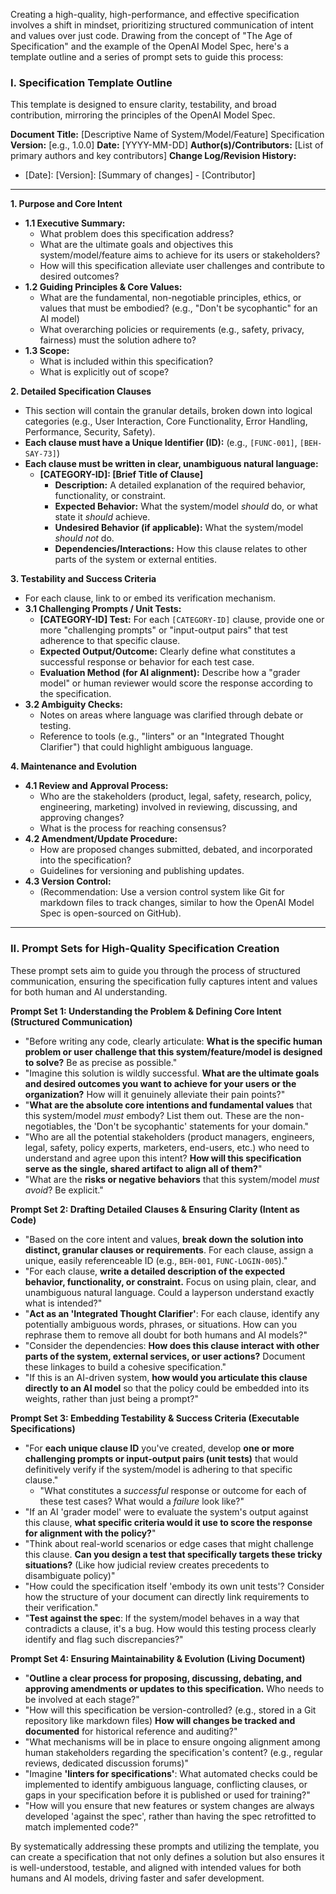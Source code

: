 Creating a high-quality, high-performance, and effective specification involves a shift in mindset, prioritizing structured communication of intent and values over just code. Drawing from the concept of "The Age of Specification" and the example of the OpenAI Model Spec, here's a template outline and a series of prompt sets to guide this process:

### I. Specification Template Outline

This template is designed to ensure clarity, testability, and broad contribution, mirroring the principles of the OpenAI Model Spec.

**Document Title:** [Descriptive Name of System/Model/Feature] Specification
**Version:** [e.g., 1.0.0]
**Date:** [YYYY-MM-DD]
**Author(s)/Contributors:** [List of primary authors and key contributors]
**Change Log/Revision History:**
*   [Date]: [Version]: [Summary of changes] - [Contributor]

---

**1. Purpose and Core Intent**
*   **1.1 Executive Summary:**
    *   What problem does this specification address?
    *   What are the ultimate goals and objectives this system/model/feature aims to achieve for its users or stakeholders?
    *   How will this specification alleviate user challenges and contribute to desired outcomes?
*   **1.2 Guiding Principles & Core Values:**
    *   What are the fundamental, non-negotiable principles, ethics, or values that must be embodied? (e.g., "Don't be sycophantic" for an AI model)
    *   What overarching policies or requirements (e.g., safety, privacy, fairness) must the solution adhere to?
*   **1.3 Scope:**
    *   What is included within this specification?
    *   What is explicitly out of scope?

**2. Detailed Specification Clauses**
*   This section will contain the granular details, broken down into logical categories (e.g., User Interaction, Core Functionality, Error Handling, Performance, Security, Safety).
*   **Each clause must have a Unique Identifier (ID):** (e.g., `[FUNC-001]`, `[BEH-SAY-73]`)
*   **Each clause must be written in clear, unambiguous natural language:**
    *   **[CATEGORY-ID]: [Brief Title of Clause]**
        *   **Description:** A detailed explanation of the required behavior, functionality, or constraint.
        *   **Expected Behavior:** What the system/model *should* do, or what state it *should* achieve.
        *   **Undesired Behavior (if applicable):** What the system/model *should not* do.
        *   **Dependencies/Interactions:** How this clause relates to other parts of the system or external entities.

**3. Testability and Success Criteria**
*   For each clause, link to or embed its verification mechanism.
*   **3.1 Challenging Prompts / Unit Tests:**
    *   **[CATEGORY-ID] Test:** For each `[CATEGORY-ID]` clause, provide one or more "challenging prompts" or "input-output pairs" that test adherence to that specific clause.
    *   **Expected Output/Outcome:** Clearly define what constitutes a successful response or behavior for each test case.
    *   **Evaluation Method (for AI alignment):** Describe how a "grader model" or human reviewer would score the response according to the specification.
*   **3.2 Ambiguity Checks:**
    *   Notes on areas where language was clarified through debate or testing.
    *   Reference to tools (e.g., "linters" or an "Integrated Thought Clarifier") that could highlight ambiguous language.

**4. Maintenance and Evolution**
*   **4.1 Review and Approval Process:**
    *   Who are the stakeholders (product, legal, safety, research, policy, engineering, marketing) involved in reviewing, discussing, and approving changes?
    *   What is the process for reaching consensus?
*   **4.2 Amendment/Update Procedure:**
    *   How are proposed changes submitted, debated, and incorporated into the specification?
    *   Guidelines for versioning and publishing updates.
*   **4.3 Version Control:**
    *   (Recommendation: Use a version control system like Git for markdown files to track changes, similar to how the OpenAI Model Spec is open-sourced on GitHub).

---

### II. Prompt Sets for High-Quality Specification Creation

These prompt sets aim to guide you through the process of structured communication, ensuring the specification fully captures intent and values for both human and AI understanding.

**Prompt Set 1: Understanding the Problem & Defining Core Intent (Structured Communication)**

*   "Before writing any code, clearly articulate: **What is the specific human problem or user challenge that this system/feature/model is designed to solve?** Be as precise as possible."
*   "Imagine this solution is wildly successful. **What are the ultimate goals and desired outcomes you want to achieve for your users or the organization?** How will it genuinely alleviate their pain points?"
*   "**What are the absolute core intentions and fundamental values** that this system/model *must* embody? List them out. These are the non-negotiables, the 'Don't be sycophantic' statements for your domain."
*   "Who are all the potential stakeholders (product managers, engineers, legal, safety, policy experts, marketers, end-users, etc.) who need to understand and agree upon this intent? **How will this specification serve as the single, shared artifact to align all of them?**"
*   "What are the **risks or negative behaviors** that this system/model *must avoid*? Be explicit."

**Prompt Set 2: Drafting Detailed Clauses & Ensuring Clarity (Intent as Code)**

*   "Based on the core intent and values, **break down the solution into distinct, granular clauses or requirements**. For each clause, assign a unique, easily referenceable ID (e.g., `BEH-001`, `FUNC-LOGIN-005`)."
*   "For each clause, **write a detailed description of the expected behavior, functionality, or constraint.** Focus on using plain, clear, and unambiguous natural language. Could a layperson understand exactly what is intended?"
*   "**Act as an 'Integrated Thought Clarifier'**: For each clause, identify any potentially ambiguous words, phrases, or situations. How can you rephrase them to remove all doubt for both humans and AI models?"
*   "Consider the dependencies: **How does this clause interact with other parts of the system, external services, or user actions?** Document these linkages to build a cohesive specification."
*   "If this is an AI-driven system, **how would you articulate this clause directly to an AI model** so that the policy could be embedded into its weights, rather than just being a prompt?"

**Prompt Set 3: Embedding Testability & Success Criteria (Executable Specifications)**

*   "For **each unique clause ID** you've created, develop **one or more challenging prompts or input-output pairs (unit tests)** that would definitively verify if the system/model is adhering to that specific clause."
    *   "What constitutes a *successful* response or outcome for each of these test cases? What would a *failure* look like?"
*   "If an AI 'grader model' were to evaluate the system's output against this clause, **what specific criteria would it use to score the response for alignment with the policy?**"
*   "Think about real-world scenarios or edge cases that might challenge this clause. **Can you design a test that specifically targets these tricky situations?** (Like how judicial review creates precedents to disambiguate policy)"
*   "How could the specification itself 'embody its own unit tests'? Consider how the structure of your document can directly link requirements to their verification."
*   "**Test against the spec**: If the system/model behaves in a way that contradicts a clause, it's a bug. How would this testing process clearly identify and flag such discrepancies?"

**Prompt Set 4: Ensuring Maintainability & Evolution (Living Document)**

*   "**Outline a clear process for proposing, discussing, debating, and approving amendments or updates to this specification.** Who needs to be involved at each stage?"
*   "How will this specification be version-controlled? (e.g., stored in a Git repository like markdown files) **How will changes be tracked and documented** for historical reference and auditing?"
*   "What mechanisms will be in place to ensure ongoing alignment among human stakeholders regarding the specification's content? (e.g., regular reviews, dedicated discussion forums)"
*   "Imagine **'linters for specifications'**: What automated checks could be implemented to identify ambiguous language, conflicting clauses, or gaps in your specification before it is published or used for training?"
*   "How will you ensure that new features or system changes are always developed 'against the spec', rather than having the spec retrofitted to match implemented code?"

By systematically addressing these prompts and utilizing the template, you can create a specification that not only defines a solution but also ensures it is well-understood, testable, and aligned with intended values for both humans and AI models, driving faster and safer development.
